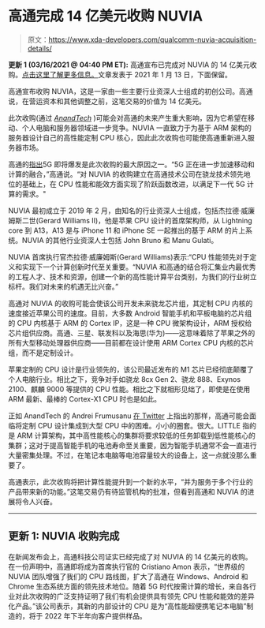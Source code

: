 # 高通完成 14 亿美元收购 NUVIA

> 原文：<https://www.xda-developers.com/qualcomm-nuvia-acquisition-details/>

**更新 1 (03/16/2021 @ 04:40 PM ET):** 高通宣布已完成对 NUVIA 的 14 亿美元收购。[点击这里了解更多信息。](#update1)文章发表于 2021 年 1 月 13 日，下面保留。

高通宣布收购 NUVIA，这是一家由一些主要行业资深人士组成的初创公司。高通说，在营运资本和其他调整之前，这笔交易的价值为 14 亿美元。

此次收购(通过 [*AnandTech*](https://www.anandtech.com/show/16416/qualcomm-to-acquire-nuvia-a-cpu-magnitude-shift) )可能会对高通的未来产生重大影响，因为它希望在移动、个人电脑和服务器领域进一步竞争。NUVIA 一直致力于为基于 ARM 架构的服务器设计自己的高性能定制 CPU 核心，因此此次收购也可能使高通重新进入服务器市场。

高通的[指出](https://www.qualcomm.com/news/releases/2021/01/13/qualcomm-acquire-nuvia)5G 即将爆发是此次收购的最大原因之一。“5G 正在进一步加速移动和计算的融合，”高通说。“对 NUVIA 的收购建立在高通技术公司在骁龙技术领先地位的基础上，在 CPU 性能和能效方面实现了阶跃函数改进，以满足下一代 5G 计算的需求。"

NUVIA 最初成立于 2019 年 2 月，由知名的行业资深人士组成，包括杰拉德·威廉姆斯二世(Gerard Williams II)，他是苹果 CPU 设计的首席架构师，从 Lightning core 到 A13，A13 是与 iPhone 11 和 iPhone SE 一起推出的基于 ARM 的片上系统。NUVIA 的其他行业资深人士包括 John Bruno 和 Manu Gulati。

NUVIA 首席执行官杰拉德·威廉姆斯(Gerard Williams)表示:“CPU 性能领先对于定义和实现下一个计算创新时代至关重要。“NUVIA 和高通的结合将汇集业内最优秀的工程人才、技术和资源，创建一个新的高性能计算平台类别，为我们的行业树立标杆。我们对未来的机遇无比兴奋。”

高通对 NUVIA 的收购可能会使该公司开发未来骁龙芯片组，其定制 CPU 内核的速度接近苹果公司的速度。目前，大多数 Android 智能手机和平板电脑的芯片组的 CPU 内核基于 ARM 的 Cortex IP，这是一种 CPU 微架构设计，ARM 授权给芯片组供应商。高通、三星、联发科以及海思(华为)——这意味着除了苹果之外的所有大型移动处理器供应商——目前都在设计使用 ARM Cortex CPU 内核的芯片组，而不是定制设计。

苹果定制的 CPU 设计是行业领先的，该公司最近发布的 M1 芯片已经彻底颠覆了个人电脑行业。相比之下，竞争对手如骁龙 8cx Gen 2、骁龙 888、Exynos 2100、麒麟 9000 等提供的 CPU 性能。相比之下就相形见绌了，即使是在使用 ARM 最新、最棒的 Cortex-X1 CPU 时也是如此。

正如 AnandTech 的 Andrei Frumusanu [在 Twitter](https://twitter.com/andreif7/status/1349371657606074373) 上指出的那样，高通可能会面临将定制 CPU 设计集成到大型 CPU 中的困难。小小的圈套。很大。LITTLE 指的是 ARM 计算架构，其中高性能核心的集群将要求较低的任务卸载到低性能核心的集群；这对于提高智能手机的电池寿命至关重要，因为智能手机通常不会一直进行大量密集处理。不过，在笔记本电脑等电池容量较大的设备上，这一点就没那么重要了。

高通表示，此次收购将把计算性能提升到一个新的水平，“并为服务于多个行业的产品带来新的功能。”这笔交易仍有待监管机构的批准，但看到高通和 NUVIA 的进展将令人兴奋。

* * *

## 更新 1: NUVIA 收购完成

在新闻发布会上，高通科技公司证实已经完成了对 NUVIA 的 14 亿美元的收购。在一份声明中，高通即将成为首席执行官的 Cristiano Amon 表示，“世界级的 NUVIA 团队增强了我们的 CPU 路线图，扩大了高通在 Windows、Android 和 Chrome 生态系统方面的领先技术地位。随着 5G 时代按需计算的增长，来自各行业对此次收购的广泛支持证明了我们有机会提供具有领先 CPU 性能和能效的差异化产品。”该公司表示，其新的内部设计的 CPU 是为“高性能超便携笔记本电脑”制造的，将于 2022 年下半年向客户提供样品。